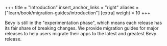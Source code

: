 +++
title = "Introduction"
insert_anchor_links = "right"
aliases = ["learn/book/migration-guides/introduction"]
[extra]
weight = 10
+++

Bevy is still in the "experimentation phase", which means each release has its fair share of breaking changes. We provide migration guides for major releases to help users migrate their apps to the latest and greatest Bevy release.
